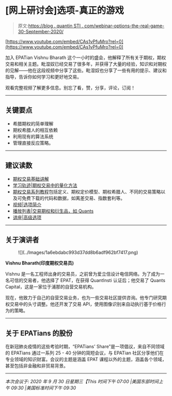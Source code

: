 # [网上研讨会]选项-真正的游戏

> 原文:[https://blog . quantin STI . com/webinar-options-the-real-game-30-September-2020/](https://blog.quantinsti.com/webinar-options-the-real-game-30-september-2020/)

[https://www.youtube.com/embed/CAs1vPfuMro?rel=0](https://www.youtube.com/embed/CAs1vPfuMro?rel=0)

加入 EPATian Vishnu Bharath 这个一小时的盛会，他解释了所有关于期权，期权交易和相关主题。毗湿奴已经交易了很多年，并获得了大量的经验，知识和对期权的见解——他在这段视频中分享了这些。毗湿奴也分享了一些有用的提示、建议和指导，告诉你如何学习和更好地交易。

观看完整视频了解更多信息。别忘了看，赞，分享，评论，订阅！

* * *

## **关键要点**

*   希腊期权的简单理解
*   期权希腊人的相互依赖
*   利用现有的算法系统
*   管理直接反应策略。

* * *

## **建议读数**

*   [期权交易基础讲解](/basics-options-trading/)
*   [学习轨迹|期权交易中的量化方法](https://quantra.quantinsti.com/learning-track/quantitative-approach-in-options-trading)
*   [期权交易系列教程](/tag/options-trading/)包括定义、期权定价模型、期权希腊人、不同的交易策略以及可免费下载的代码和数据，如离差交易、指数套利等。
*   [视频|选项简介](https://youtu.be/CremTu4T1QU)
*   [播放列表|交易期权和衍生品，如 Quants](https://youtube.com/playlist?list=PLvoal9WEcFgJPO_LkmJ_Osud4kaUBIpio)
*   [讲座|高级选项](/advanced-options-trading/)

* * *

## **关于演讲者**

<figure class="kg-card kg-image-card">![](../Images/1a6ebdabc993d37dd8b6adf962bf7417.png)</figure>

**Vishnu Bharath(印度期权交易员)**

Vishnu 是一名工程师出身的交易员，之前曾为爱立信设计电信网络。为了成为一名可信的交易者，他选择了 EPAT，在获得 QuantInsti 认证后；他交易了 Quants Capital，这是一家位于浦那的自营交易机构。

现在，他致力于自己的自营交易业务，也为一些交易社区提供咨询。他专门研究期权交易中的头寸调整。他还开发了交易 API，使用图像识别来自动执行基于价格行为的策略。

* * *

## **关于 EPATians 的股份**

在新冠肺炎疫情的这些考验时期，“EPATians' Share”是一项倡议，来自不同领域的 EPATians 通过一系列 25 - 40 分钟的简短会议，与 EPATian 社区分享他们在专业领域的知识财富。会议的主题是涵盖 EPAT 课程以外的主题，涵盖各个领域，甚至包括非金融和非贸易背景。

* * *

*本次会议于:
2020 年 9 月 30 日星期三【This 时间下午 07:00 |美国东部时间上午 09:30 |美国标准时间下午 09:30*